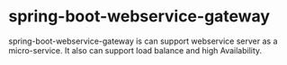 #  spring-boot-webservice-gateway

  spring-boot-webservice-gateway is can support webservice server as a micro-service. It also can 
  support load balance and high Availability.
